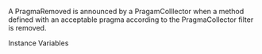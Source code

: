 A PragmaRemoved is announced by a PragamColllector when a method defined with an acceptable pragma according to the PragmaCollector filter is removed.

Instance Variables
